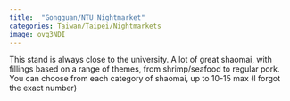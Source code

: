 ```yaml
---
title:  "Gongguan/NTU Nightmarket"
categories: Taiwan/Taipei/Nightmarkets
image: ovq3NDI
---
```


This stand is always close to the university.  A lot of great shaomai, with fillings based on a range of themes, from shrimp/seafood to regular pork.  You can choose from each category of shaomai, up to 10-15 max (I forgot the exact number)


